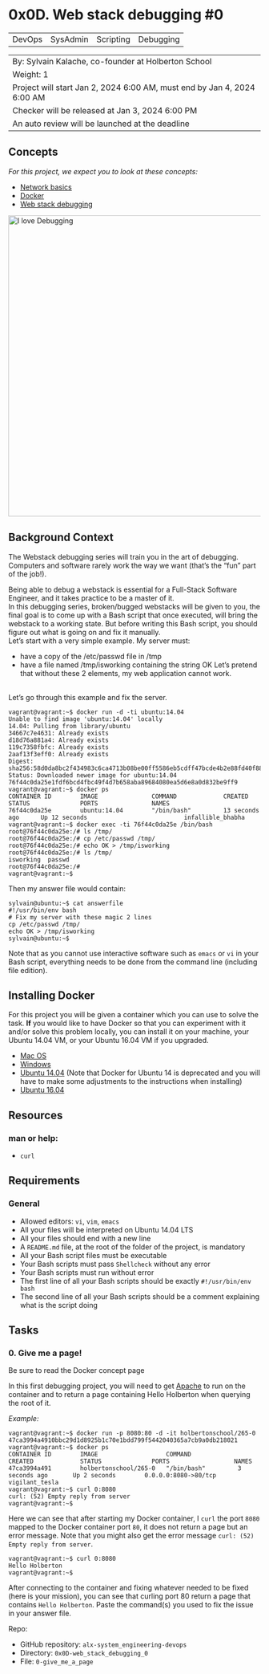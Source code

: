 # 0x0D. Web stack debugging #0
<table>
        <tr>
            <td>DevOps</td>
            <td>SysAdmin</td>
            <td>Scripting</td>
            <td>Debugging</td>
        </tr>
    </table>
<table>
        <tr>
            <td>By: Sylvain Kalache, co-founder at Holberton School</td>
        </tr>
        <tr>
            <td>Weight: 1</td>
        </tr>
        <tr>
            <td>Project will start Jan 2, 2024 6:00 AM, must end by Jan 4, 2024 6:00 AM</td>
        </tr>
         <tr>
            <td>Checker will be released at Jan 3, 2024 6:00 PM</td>
        </tr>
        <tr>
            <td>An auto review will be launched at the deadline</td>
        </tr>
    </table>

## Concepts

<i>For this project, we expect you to look at these concepts:</i>

- [Network basics](https://intranet.alxswe.com/concepts/33 "Network basics")
- [Docker](https://intranet.alxswe.com/concepts/65 "Docker")
- [Web stack debugging](https://intranet.alxswe.com/concepts/68 "Web stack debugging")


<img align="center" alt="I love Debugging" width="600" src="debugging.jpg" />

## Background Context
The Webstack debugging series will train you in the art of debugging. Computers and software rarely work the way we want (that’s the “fun” part of the job!).

Being able to debug a webstack is essential for a Full-Stack Software Engineer, and it takes practice to be a master of it.
<br />
In this debugging series, broken/bugged webstacks will be given to you, the final goal is to come up with a Bash script that once executed, will bring the webstack to a working state. But before writing this Bash script, you should figure out what is going on and fix it manually.
<br />
Let’s start with a very simple example. My server must:

- have a copy of the /etc/passwd file in /tmp
- have a file named /tmp/isworking containing the string OK
Let’s pretend that without these 2 elements, my web application cannot work.
<br />
Let’s go through this example and fix the server.

```
vagrant@vagrant:~$ docker run -d -ti ubuntu:14.04
Unable to find image 'ubuntu:14.04' locally
14.04: Pulling from library/ubuntu
34667c7e4631: Already exists
d18d76a881a4: Already exists
119c7358fbfc: Already exists
2aaf13f3eff0: Already exists
Digest: sha256:58d0da8bc2f434983c6ca4713b08be00ff5586eb5cdff47bcde4b2e88fd40f88
Status: Downloaded newer image for ubuntu:14.04
76f44c0da25e1fdf6bcd4fbc49f4d7b658aba89684080ea5d6e8a0d832be9ff9
vagrant@vagrant:~$ docker ps
CONTAINER ID        IMAGE               COMMAND             CREATED             STATUS              PORTS               NAMES
76f44c0da25e        ubuntu:14.04        "/bin/bash"         13 seconds ago      Up 12 seconds                           infallible_bhabha
vagrant@vagrant:~$ docker exec -ti 76f44c0da25e /bin/bash
root@76f44c0da25e:/# ls /tmp/
root@76f44c0da25e:/# cp /etc/passwd /tmp/
root@76f44c0da25e:/# echo OK > /tmp/isworking
root@76f44c0da25e:/# ls /tmp/
isworking  passwd
root@76f44c0da25e:/#
vagrant@vagrant:~$
```

Then my answer file would contain:
```
sylvain@ubuntu:~$ cat answerfile
#!/usr/bin/env bash
# Fix my server with these magic 2 lines
cp /etc/passwd /tmp/
echo OK > /tmp/isworking
sylvain@ubuntu:~$
```

Note that as you cannot use interactive software such as `emacs` or `vi` in your Bash script, everything needs to be done from the command line (including file edition).

## Installing Docker

For this project you will be given a container which you can use to solve the task. **If** you would like to have Docker so that you can experiment with it and/or solve this problem locally, you can install it on your machine, your Ubuntu 14.04 VM, or your Ubuntu 16.04 VM if you upgraded.

- [Mac OS](https://intranet.alxswe.com/rltoken/wuCgR0pVioCnvtMKTeMgdQ "Mac OS")
- [Windows](https://intranet.alxswe.com/rltoken/9nVKpuQIDJhZoLP4mZmbRA "Windows")
- [Ubuntu 14.04](https://intranet.alxswe.com/rltoken/crVTooJdN8U8wATMvG2-og "Ubuntu 14.04") (Note that Docker for Ubuntu 14 is deprecated and you will have to make some adjustments to the instructions when installing)
- [Ubuntu 16.04](https://intranet.alxswe.com/rltoken/wTjFrD8iy96EZW9MFYwa9Q "Ubuntu 16.04")

## Resources

### man or help:

- `curl`

## Requirements

### General

- Allowed editors: `vi`, `vim`, `emacs`
- All your files will be interpreted on Ubuntu 14.04 LTS
- All your files should end with a new line
- A `README.md` file, at the root of the folder of the project, is mandatory
- All your Bash script files must be executable
- Your Bash scripts must pass `Shellcheck` without any error
- Your Bash scripts must run without error
- The first line of all your Bash scripts should be exactly `#!/usr/bin/env bash`
- The second line of all your Bash scripts should be a comment explaining what is the script doing

## Tasks


### 0. Give me a page!

Be sure to read the Docker concept page

In this first debugging project, you will need to get [Apache](https://intranet.alxswe.com/rltoken/HVGgLL51qmuulmw802M-Jg "Apache") to run on the container and to return a page containing Hello Holberton when querying the root of it.

<i>Example:</i>

```
vagrant@vagrant:~$ docker run -p 8080:80 -d -it holbertonschool/265-0
47ca3994a4910bbc29d1d8925b1c70e1bdd799f5442040365a7cb9a0db218021
vagrant@vagrant:~$ docker ps
CONTAINER ID        IMAGE                   COMMAND             CREATED             STATUS              PORTS                  NAMES
47ca3994a491        holbertonschool/265-0   "/bin/bash"         3 seconds ago       Up 2 seconds        0.0.0.0:8080->80/tcp   vigilant_tesla
vagrant@vagrant:~$ curl 0:8080
curl: (52) Empty reply from server
vagrant@vagrant:~$
```

Here we can see that after starting my Docker container, I `curl` the port `8080` mapped to the Docker container port `80`, it does not return a page but an error message. Note that you might also get the error message `curl: (52) Empty reply from server`.

```
vagrant@vagrant:~$ curl 0:8080
Hello Holberton
vagrant@vagrant:~$
```

After connecting to the container and fixing whatever needed to be fixed (here is your mission), you can see that curling port 80 return a page that contains `Hello Holberton`. Paste the command(s) you used to fix the issue in your answer file.

Repo:

- GitHub repository: `alx-system_engineering-devops`
- Directory: `0x0D-web_stack_debugging_0`
- File: `0-give_me_a_page`
